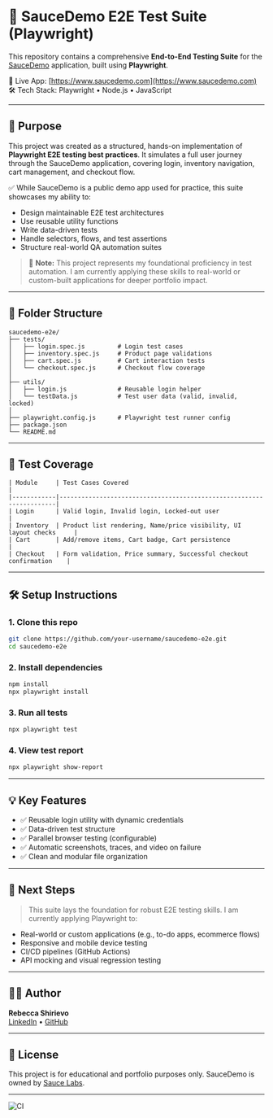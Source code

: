 # 🧪 SauceDemo E2E Test Suite (Playwright)

This repository contains a comprehensive **End-to-End Testing Suite** for the [SauceDemo](https://www.saucedemo.com) application, built using **Playwright**.

🔗 Live App: [https://www.saucedemo.com](https://www.saucedemo.com)  
🛠️ Tech Stack: Playwright • Node.js • JavaScript

---

## 🚀 Purpose

This project was created as a structured, hands-on implementation of **Playwright E2E testing best practices**. It simulates a full user journey through the SauceDemo application, covering login, inventory navigation, cart management, and checkout flow.

✅ While SauceDemo is a public demo app used for practice, this suite showcases my ability to:
- Design maintainable E2E test architectures
- Use reusable utility functions
- Write data-driven tests
- Handle selectors, flows, and test assertions
- Structure real-world QA automation suites

> 🧠 **Note:** This project represents my foundational proficiency in test automation. I am currently applying these skills to real-world or custom-built applications for deeper portfolio impact.

---

## 📁 Folder Structure

```text
saucedemo-e2e/
├── tests/
│   ├── login.spec.js         # Login test cases
│   ├── inventory.spec.js     # Product page validations
│   ├── cart.spec.js          # Cart interaction tests
│   └── checkout.spec.js      # Checkout flow coverage
│
├── utils/
│   ├── login.js              # Reusable login helper
│   └── testData.js           # Test user data (valid, invalid, locked)
│
├── playwright.config.js      # Playwright test runner config
├── package.json
└── README.md
```

---

## 🧪 Test Coverage

```text
| Module     | Test Cases Covered                                                  |
|------------|---------------------------------------------------------------------|
| Login      | Valid login, Invalid login, Locked-out user                        |
| Inventory  | Product list rendering, Name/price visibility, UI layout checks     |
| Cart       | Add/remove items, Cart badge, Cart persistence                      |
| Checkout   | Form validation, Price summary, Successful checkout confirmation    |
```

---

## 🛠 Setup Instructions

### 1. Clone this repo
```bash
git clone https://github.com/your-username/saucedemo-e2e.git
cd saucedemo-e2e
```

### 2. Install dependencies
```bash
npm install
npx playwright install
```

### 3. Run all tests
```bash
npx playwright test
```

### 4. View test report
```bash
npx playwright show-report
```

---

## 💡 Key Features

- ✅ Reusable login utility with dynamic credentials  
- ✅ Data-driven test structure  
- ✅ Parallel browser testing (configurable)  
- ✅ Automatic screenshots, traces, and video on failure  
- ✅ Clean and modular file organization  

---

## 📌 Next Steps

> This suite lays the foundation for robust E2E testing skills. I am currently applying Playwright to:
- Real-world or custom applications (e.g., to-do apps, ecommerce flows)
- Responsive and mobile device testing
- CI/CD pipelines (GitHub Actions)
- API mocking and visual regression testing

---

## 🧑‍💻 Author

**Rebecca Shirievo**  
[LinkedIn]([https://www.linkedin.com/rebecca-shirievo](https://www.linkedin.com/in/rebecca-shirievo/)) • [GitHub]([https://github.com/cyb3rr31a](https://github.com/cyb3rr31a))

---

## 📝 License

This project is for educational and portfolio purposes only. SauceDemo is owned by [Sauce Labs](https://saucelabs.com/).

---
![CI](https://github.com/cyb3rr31a/saucedemo-e2e/workflows/Playwright%20Tests/badge.svg)

